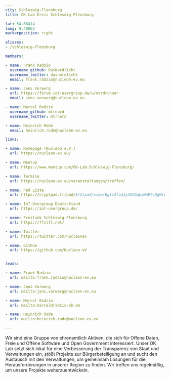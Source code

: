 ```yaml
---
city: Schleswig-Flensburg
title: OK Lab Kreis Schleswig-Flensburg

lat: 54.66414
long: 9.40062
markerposition: right

aliases:
- /schleswig-flensburg

members:

- name: Frank Radzio
  username_github: DasNordlicht
  username_twitter: dasnordlicht
  email: frank.radzio@nucleon-ev.eu

- name: Jens Vorwerg
  url: https://forum.iot-usergroup.de/u/nordrunner
  email: jens.vorwerg@nucleon-ev.eu

- name: Marcel Radzio
  username_github: mtrnord
  username_twitter: mtrnord

- name: Heinrich Rode
  email: heinrich.rode@nucleon-ev.eu

links:

- name: Homepage (Nucleon e.V.)
  url: https://nucleon-ev.eu/

- name: Meetup
  url: https://www.meetup.com/OK-Lab-Schleswig-Flensburg/

- name: Termine
  url: https://nucleon-ev.eu/veranstaltungen/treffen/

- name: Pad Liste
  url: https://cryptpad.fr/pad/#/2/pad/view/6g1lAfa3Jy3UCQqbiWA9tzQgMi6XQkUTJ9Z2GuEgBa0/

- name: IoT-Usergroup Deutschland
  url: https://iot-usergroup.de/

- name: Freifunk Schleswig-Flensburg
  url: https://ffslfl.net/

- name: Twitter
  url: https://twitter.com/nucleonev

- name: GitHub
  url: https://github.com/Nucleon-eV


leads:

- name: Frank Radzio
  url: mailto:frank.radzio@nucleon-ev.eu

- name: Jens Vorwerg
  url: mailto:jens.vorwerg@nucleon-ev.eu

- name: Marcel Radzio
  url: mailto:marcel@radzio-sh.de

- name: Heinrich Rode
  url: mailto:heinrich.rode@nucleon-ev.eu

---
```


Wir sind eine Gruppe von ehrenamtlich Aktiven, die sich für Offene Daten, Freie und Offene Software und Open Government interessiert. Unser OK Lab setzt sich lokal für eine Verbesserung der Transparenz von Staat und Verwaltungen ein, stößt Projekte zur Bürgerbeteiligung an und sucht den Austausch mit den Verwaltungen, um gemeinsam Lösungen für die Herausforderungen in unserer Region zu finden. Wir treffen uns regelmäßig, um unsere Projekte weiterzuentwickeln.
